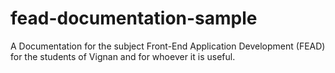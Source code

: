 # fead-documentation-sample
A Documentation for the subject Front-End Application Development (FEAD) for the students of Vignan and for whoever it is useful.
